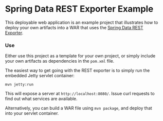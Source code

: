 # Spring Data REST Exporter Example

This deployable web application is an example project that illustrates how to deploy your own artifacts into a WAR that uses the [Spring Data REST Exporter](https://github.com/SpringSource/spring-data-rest).

### Use

Either use this project as a template for your own project, or simply include your own artifacts as dependencies in the `pom.xml` file.

The easiest way to get going with the REST exporter is to simply run the embedded Jetty servlet container:

    mvn jetty:run

This will expose a server at `http://localhost:8080/`. Issue curl requests to find out what services are available.

Alternatively, you can build a WAR file using `mvn package`, and deploy that into your servlet container.